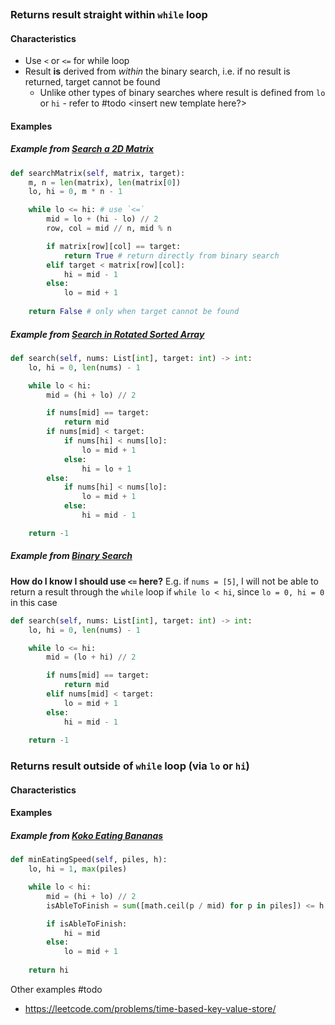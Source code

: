 
```table-of-contents
```
### Returns result straight within `while` loop

#### Characteristics
- Use `<` or `<=` for while loop
- Result **is** derived from *within* the binary search, i.e. if no result is returned, target cannot be found
	- Unlike other types of binary searches where result is defined from `lo` or `hi` - refer to #todo <insert new template here?>

#### Examples
##### Example from [Search a 2D Matrix](https://leetcode.com/problems/search-a-2d-matrix/)
```python
def searchMatrix(self, matrix, target):
    m, n = len(matrix), len(matrix[0])
    lo, hi = 0, m * n - 1

    while lo <= hi: # use `<=`
        mid = lo + (hi - lo) // 2
        row, col = mid // n, mid % n

        if matrix[row][col] == target:
            return True # return directly from binary search
        elif target < matrix[row][col]:
            hi = mid - 1
        else:
            lo = mid + 1
    
    return False # only when target cannot be found
```
##### Example from [Search in Rotated Sorted Array](https://leetcode.com/problems/search-in-rotated-sorted-array/)
```python
def search(self, nums: List[int], target: int) -> int:
    lo, hi = 0, len(nums) - 1

    while lo < hi:
        mid = (hi + lo) // 2

        if nums[mid] == target:
            return mid
        if nums[mid] < target:
            if nums[hi] < nums[lo]:
                lo = mid + 1
            else:
                hi = lo + 1
        else:
            if nums[hi] < nums[lo]:
                lo = mid + 1
            else:
                hi = mid - 1

    return -1
```

##### Example from [Binary Search](https://leetcode.com/problems/binary-search/)

**How do I know I should use `<=` here?**
E.g. if `nums = [5]`, I will not be able to return a result through the `while` loop if `while lo < hi`, since `lo = 0, hi = 0` in this case

```python
def search(self, nums: List[int], target: int) -> int:
	lo, hi = 0, len(nums) - 1

	while lo <= hi:
		mid = (lo + hi) // 2

		if nums[mid] == target:
			return mid
		elif nums[mid] < target:
			lo = mid + 1
		else:
			hi = mid - 1
	
	return -1
```

### Returns result outside of `while` loop (via `lo` or `hi`)
#### Characteristics


#### Examples
##### Example from [Koko Eating Bananas](https://leetcode.com/problems/koko-eating-bananas/)
```python
def minEatingSpeed(self, piles, h):
    lo, hi = 1, max(piles)

    while lo < hi:
        mid = (hi + lo) // 2
        isAbleToFinish = sum([math.ceil(p / mid) for p in piles]) <= h

        if isAbleToFinish:
            hi = mid
        else:
            lo = mid + 1
    
    return hi
```

Other examples #todo 
- https://leetcode.com/problems/time-based-key-value-store/